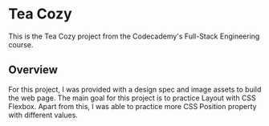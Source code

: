 # Tea Cozy
This is the Tea Cozy project from the Codecademy's Full-Stack Engineering course.

## Overview
For this project, I was provided with a design spec and image assets to build the web page. The main goal for this project is to practice Layout with CSS Flexbox. Apart from this, I was able to practice more CSS Position property with different values.